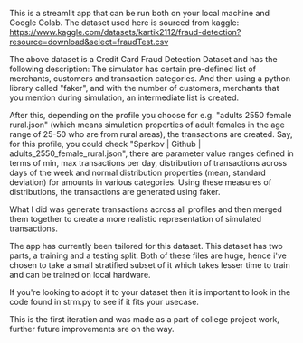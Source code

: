 This is a streamlit app that can be run both on your local machine and Google Colab. 
The dataset used here is sourced from kaggle:
https://www.kaggle.com/datasets/kartik2112/fraud-detection?resource=download&select=fraudTest.csv

The above dataset is a Credit Card Fraud Detection Dataset and has the following description:
The simulator has certain pre-defined list of merchants, customers and transaction categories. And then using a python library called "faker", and with the number of customers, merchants that you mention during simulation, an intermediate list is created.

After this, depending on the profile you choose for e.g. "adults 2550 female rural.json" (which means simulation properties of adult females in the age range of 25-50 who are from rural areas), the transactions are created. Say, for this profile, you could check "Sparkov | Github | adults_2550_female_rural.json", there are parameter value ranges defined in terms of min, max transactions per day, distribution of transactions across days of the week and normal distribution properties (mean, standard deviation) for amounts in various categories. Using these measures of distributions, the transactions are generated using faker.

What I did was generate transactions across all profiles and then merged them together to create a more realistic representation of simulated transactions.

The app has currently been tailored for this dataset. This dataset has two parts, a training and a testing split. Both of these files are huge, hence i've chosen to take a 
small stratified subset of it which takes lesser time to train and can be trained on local hardware. 

If you're looking to adopt it to your dataset then it is important to look in the code found in strm.py to see if it fits your usecase.

This is the first iteration and was made as a part of college project work, further future improvements are on the way. 
